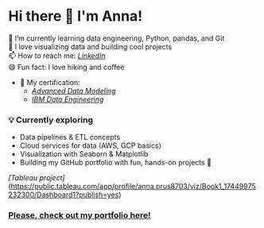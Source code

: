 # Hi there 👋 I'm Anna!

🔭 I’m currently learning data engineering, Python, pandas, and Git  
🌱 I love visualizing data and building cool projects  
📫 How to reach me: *[LinkedIn](https://www.linkedin.com/in/anna-prus-solutions-engineer/)*  
😄 Fun fact: I love hiking and coffee 
- 📝 My certification:
  - *[Advanced Data Modeling](https://www.coursera.org/account/accomplishments/certificate/0QSM3MJL9NDV)*  
  - *[IBM Data Engineering](https://www.coursera.org/account/accomplishments/certificate/S5W3SODDVLSO)*

### 💡 Currently exploring

- Data pipelines & ETL concepts  
- Cloud services for data (AWS, GCP basics)  
- Visualization with Seaborn & Matplotlib  
- Building my GitHub portfolio with fun, hands-on projects 🚀

 *[Tableau project]*(https://public.tableau.com/app/profile/anna.prus8703/viz/Book1_17449975232300/Dashboard1?publish=yes)
  
### [Please, check out my portfolio here!](https://github.com/AnnaPrus/Portfolio)
